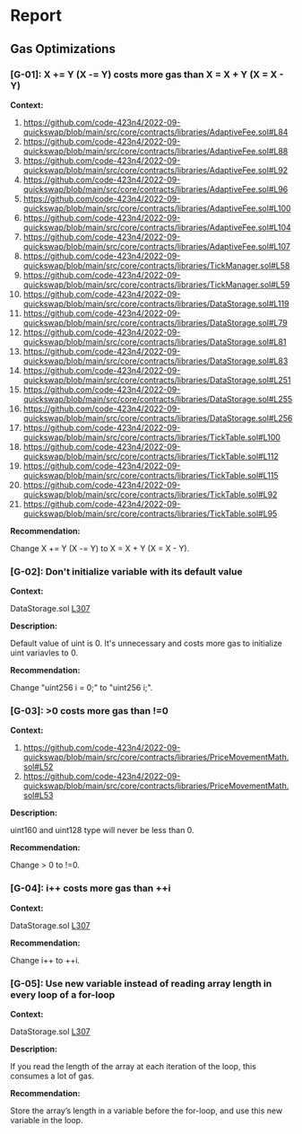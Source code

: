 # Report
## Gas Optimizations ## 

### [G-01]: X += Y (X -= Y) costs more gas than X = X + Y (X = X - Y) 
**Context:** 

1. https://github.com/code-423n4/2022-09-quickswap/blob/main/src/core/contracts/libraries/AdaptiveFee.sol#L84
2. https://github.com/code-423n4/2022-09-quickswap/blob/main/src/core/contracts/libraries/AdaptiveFee.sol#L88
3. https://github.com/code-423n4/2022-09-quickswap/blob/main/src/core/contracts/libraries/AdaptiveFee.sol#L92
4. https://github.com/code-423n4/2022-09-quickswap/blob/main/src/core/contracts/libraries/AdaptiveFee.sol#L96
5. https://github.com/code-423n4/2022-09-quickswap/blob/main/src/core/contracts/libraries/AdaptiveFee.sol#L100
6. https://github.com/code-423n4/2022-09-quickswap/blob/main/src/core/contracts/libraries/AdaptiveFee.sol#L104
7. https://github.com/code-423n4/2022-09-quickswap/blob/main/src/core/contracts/libraries/AdaptiveFee.sol#L107
8. https://github.com/code-423n4/2022-09-quickswap/blob/main/src/core/contracts/libraries/TickManager.sol#L58
9. https://github.com/code-423n4/2022-09-quickswap/blob/main/src/core/contracts/libraries/TickManager.sol#L59
10. https://github.com/code-423n4/2022-09-quickswap/blob/main/src/core/contracts/libraries/DataStorage.sol#L119
11. https://github.com/code-423n4/2022-09-quickswap/blob/main/src/core/contracts/libraries/DataStorage.sol#L79
12. https://github.com/code-423n4/2022-09-quickswap/blob/main/src/core/contracts/libraries/DataStorage.sol#L81
13. https://github.com/code-423n4/2022-09-quickswap/blob/main/src/core/contracts/libraries/DataStorage.sol#L83
14. https://github.com/code-423n4/2022-09-quickswap/blob/main/src/core/contracts/libraries/DataStorage.sol#L251
15. https://github.com/code-423n4/2022-09-quickswap/blob/main/src/core/contracts/libraries/DataStorage.sol#L255
16. https://github.com/code-423n4/2022-09-quickswap/blob/main/src/core/contracts/libraries/DataStorage.sol#L256
17. https://github.com/code-423n4/2022-09-quickswap/blob/main/src/core/contracts/libraries/TickTable.sol#L100
18. https://github.com/code-423n4/2022-09-quickswap/blob/main/src/core/contracts/libraries/TickTable.sol#L112
19. https://github.com/code-423n4/2022-09-quickswap/blob/main/src/core/contracts/libraries/TickTable.sol#L115
20. https://github.com/code-423n4/2022-09-quickswap/blob/main/src/core/contracts/libraries/TickTable.sol#L92
21. https://github.com/code-423n4/2022-09-quickswap/blob/main/src/core/contracts/libraries/TickTable.sol#L95

**Recommendation:**

Change X += Y (X -= Y) to X = X + Y (X = X - Y).

### [G-02]: Don't initialize variable with its default value 
**Context:** 

DataStorage.sol [L307](https://github.com/code-423n4/2022-09-quickswap/blob/main/src/core/contracts/libraries/DataStorage.sol#L307)

**Description:**

Default value of uint is 0. It's unnecessary and costs more gas to initialize uint variavles to 0.

**Recommendation:**

Change "uint256 i = 0;" to "uint256 i;".


### [G-03]: >0 costs more gas than !=0 
**Context:** 

1. https://github.com/code-423n4/2022-09-quickswap/blob/main/src/core/contracts/libraries/PriceMovementMath.sol#L52
2. https://github.com/code-423n4/2022-09-quickswap/blob/main/src/core/contracts/libraries/PriceMovementMath.sol#L53 

**Description:**

uint160 and uint128 type will never be less than 0.

**Recommendation:**

Change > 0 to !=0.

### [G-04]: i++ costs more gas than ++i 
**Context:**

DataStorage.sol [L307](https://github.com/code-423n4/2022-09-quickswap/blob/main/src/core/contracts/libraries/DataStorage.sol#L307)

**Recommendation:**

Change i++ to ++i.

### [G-05]: Use new variable instead of reading array length in every loop of a for-loop 
**Context:**

DataStorage.sol [L307](https://github.com/code-423n4/2022-09-quickswap/blob/main/src/core/contracts/libraries/DataStorage.sol#L307)

**Description:**

If you read the length of the array at each iteration of the loop, this consumes a lot of gas.

**Recommendation:**

Store the array’s length in a variable before the for-loop, and use this new variable in the loop.
